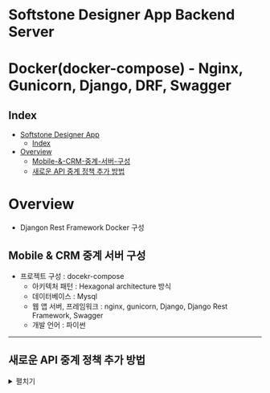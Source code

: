 # Softstone Designer App Backend Server

# Docker(docker-compose) - Nginx, Gunicorn, Django, DRF, Swagger


## Index
- [Softstone Designer App](#Softstone-Designer-App)
  - [Index](#index)
- [Overview](#overview)
  - [Mobile-&-CRM-중계-서버-구성](#Mobile-&-CRM-중계-서버-구성)
  - [새로운 API 중계 정책 추가 방법](#새로운-API-중계-정책-추가-방법)


# Overview
- Djangon Rest Framework Docker 구성
## Mobile & CRM 중계 서버 구성
- 프로젝트 구성 : docekr-compose
  - 아키텍처 패턴 : Hexagonal architecture 방식
  - 데이터베이스 : Mysql
  - 웹 앱 서버, 프레임워크 : nginx, gunicorn, Django, Django Rest Framework, Swagger
  - 개발 언어 : 파이썬


---

## 새로운 API 중계 정책 추가 방법

  <details>
        <summary>펼치기</summary>

    ### [신규 정책 추가 방법]
    - Hexagonal architecture 의 in/out

        진입점(web/app) - controller 
        - (interface/usecase) - service/domain - (interface/port) -
        adapter - 외부시스템, DB 등


    1. 진입점(web/app) : url 패턴 설정
        to) /ad_campaigns_app/urls.py
        ex) path("test/", views.new_policy)


    2. controller : request.method 함수 맵핑, 
        to) /ad_campaigns_app/adapter/in/web/ad_call_controller.py
        ex) @api_view(["GET"])
        def get_ad_campaigns(request, user_id):
            code ~~~
            return value


    3. (interface/usecase) : 추상화 클래스 작성, 
        to) /ad_campaigns_app/application/port/in/ad_call_usecase.py
        ex) def ad_call_policy_method(self, ad_call_infos: AdCallInfos):
                pass


    4. service/domain : 신규 정채 추가 등 핵심 로직 구현, servie = 연결, domain = 로직
                        : service는 usecase interface를 상속 받아 구현
                        : domain에 핵심 로직 구현
        to) ad_campaigns_app/application/service/ad_call_service.py
        ex) def ad_call_policy_method(self, ad_call_infos: AdCallInfos):
                code ~~~
                return value

        to) /ad_campaigns_app/domain/ad_campaigns.py
        ex) def serving_ads_by_pctr(self, ad_campaigns_list: list):
                code ~~~
                return value


    5. (interface/usecase) : 추상화 클래스 작성, 
        to) /ad_campaigns_app/application/port/out/ad_load_port.py
        ex) def ad_load(self, ad_call_info: AdCall):
                pass


    6. adapter : 데이터 베이스, Http 통신 등 외부 자원 처리
        to) /ad_campaigns_app/adapter/out/ad_load_adapter.py
        ex) def ad_load(self, ad_call):
                code ~~~
                query = ~~~ (
                    ~~~
                )
                return value


    7. 외부시스템, DB 등 : Http, db 등 연결
        to) /ad_campaigns_app/models.py 
        ex) class AdCampaigns(models.Model):
                id = models.IntegerField(primary_key=True, blank=True)
                name = models.TextField(blank=True, null=True)
                ~~~
                class Meta:
                    db_table = 'ad_campaigns'
    </details>
